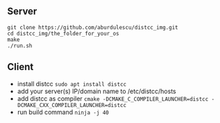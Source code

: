 ## Server
```
git clone https://github.com/aburdulescu/distcc_img.git
cd distcc_img/the_folder_for_your_os
make
./run.sh
```

## Client
* install distcc
`sudo apt install distcc`
* add your server(s) IP/domain name to /etc/distcc/hosts
* add distcc as compiler
`cmake -DCMAKE_C_COMPILER_LAUNCHER=distcc -DCMAKE_CXX_COMPILER_LAUNCHER=distcc`
* run build command
`ninja -j 40`
